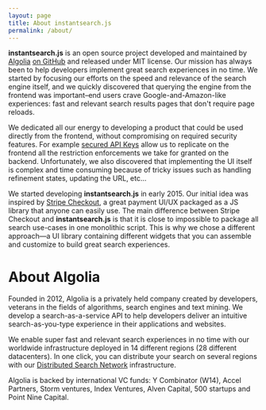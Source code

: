 ```yaml
---
layout: page
title: About instantsearch.js
permalink: /about/
---
```


**instantsearch.js** is an open source project developed and maintained by [Algolia](https://www.algolia.com) [on GitHub](https://github.com/algolia/instantsearch.js) and released under MIT license. Our mission has always been to help developers implement great search experiences in no time. We started by focusing our efforts on the speed and relevance of the search engine itself, and we quickly discovered that querying the engine from the frontend was important–end users crave Google-and-Amazon-like experiences: fast and relevant search results pages that don't require page reloads.

We dedicated all our energy to developing a product that could be used directly from the frontend, without compromising on required security features. For example [secured API Keys](https://www.algolia.com/doc/ruby#secured-api-keys) allow us to replicate on the frontend all the restriction enforcements we take for granted on the backend. Unfortunately, we also discovered that implementing the UI itself is complex and time consuming because of tricky issues such as handling refinement states, updating the URL, etc...

We started developing **instantsearch.js** in early 2015. Our initial idea was inspired by [Stripe Checkout](https://stripe.com/docs/checkout), a great payment UI/UX packaged as a JS library that anyone can easily use. The main difference between Stripe Checkout and **instantsearch.js** is that it is close to impossible to package all search use-cases in one monolithic script. This is why we chose a different approach—a UI library containing different widgets that you can assemble and customize to build great search experiences.

<div class="spacer100"></div>

# About Algolia
Founded in 2012, Algolia is a privately held company created by developers, veterans in the fields of algorithms, search engines and text mining. We develop a search-as-a-service API to help developers deliver an intuitive search-as-you-type experience in their applications and websites.

We enable super fast and relevant search experiences in no time with our worldwide infrastructure deployed in 14 different regions (28 different datacenters). In one click, you can distribute your search on several regions with our [Distributed Search Network](https://www.algolia.com/dsn) infrastructure.

Algolia is backed by international VC funds: Y Combinator (W14), Accel Partners, Storm ventures, Index Ventures, Alven Capital, 500 startups and Point Nine Capital.
